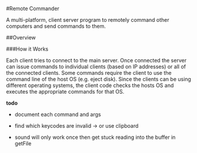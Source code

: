#Remote Commander

A multi-platform, client server program to remotely command other computers and send commands to them.

##Overview

###How it Works

Each client tries to connect to the main server. Once connected the server can issue commands to individual clients 
(based on IP addresses) or all of the connected clients. Some commands require the client to use the command line of the 
host OS (e.g. eject disk). Since the clients can be using different operating systems, the
client code checks the hosts OS and executes the appropriate commands for that OS.

**todo**
- document each command and args
- find which keycodes are invalid -> or use clipboard

- sound will only work once then get stuck reading into the buffer in getFile


